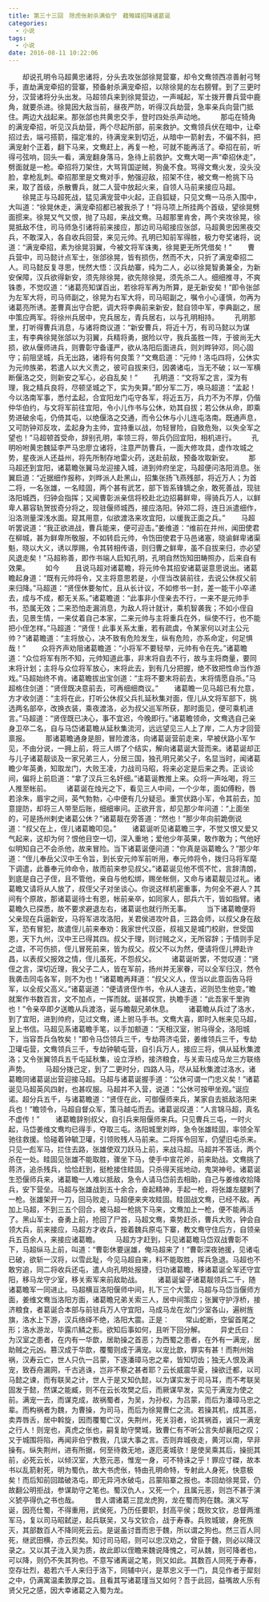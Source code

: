 ```yaml
---
title: 第三十三回　除虎伥射杀满伯宁　藉雉媒招降诸葛诞
categories:
  - 小说
tags:
  - 小说
date: 2016-08-11 10:22:06
---
```

　　却说孔明令马超黄忠诸将，分头去攻张郃徐晃营寨，却令文鸯领西凉善射弓弩手，直劫满宠牵招的营寨，预备射杀满宠牵招，以除徐晃的左右膀臂。到了三更时分，汉营诸将分头出发。马超领兵来到徐晃营边，一声喊起，军士拨开曹兵营中鹿角，就要杀进。徐晃因大敌当前，昼夜严防，听得汉兵劫营，急率亲兵向营门抵住。两边大战起来。那张郃也共黄忠交手，登时四处杀声动地。<!-- more -->
　　那屯在犄角的满宠牵招，听见汉兵劫营，两个尽起所部，前来救护。文鸯领兵伏在暗中，让牵招过去，端弓搭箭，描定准的，待满宠来到切近，从暗中一箭射去，不偏不斜，把满宠射个正着，翻下马来，文鸯赶上，再复一枪，可就不能再活了。牵招在前，听得弓弦响，回头一看，满宠翻身落马，急待上前救护。文鸯大喝一声“牵招休走”，劈面就是一枪。牵招将刀架住，大骂背国逆贼，狗彘不食。骂得文鸯火发，没头没脸，拿枪乱刺。牵招那里是文鸯对手，勉强迎敌，招架不住，被文鸯一枪挑下马来，取了首级，杀散曹兵，就二人营中放起火来，自领人马前来接应马超。
　　徐晃正与马超死战，猛见满宠营中火起，正自狐疑，只见文鸯一马杀入围中，大叫道：“徐晃休走，满宠牵招都已被我杀了！”将马项上所挂两个首级，望徐晃劈面掼来。徐晃又气又恨，抛了马超，来战文鸯。马超那里肯舍，两个夹攻徐晃，徐晃抵敌不住，司马师急引诸将前来接应，那边司马昭接应张郃，马超黄忠因黑夜交兵，不敢深入，各自收兵回营，来见元帅。孔明已知前军得胜，极力夸奖诸将，说道：“满宠牵招，素为徐晃羽翼，今被文将军诛夷，徐晃更无所凭借矣！”
　　曹兵营中，司马懿计点军士，张郃徐晃，皆有损伤，然而不大，只折了满宠牵招二人。司马懿反复寻思，恍然大悟：汉兵劫寨，纯为二人，必以徐晃智勇兼全，为新安保障，汉兵欲得新安，须先除徐晃，欲先除徐晃，须先杀二人。细细推寻，不爽铢黍，不觉叹道：“诸葛亮知谋百出，若徐将军再为所算，是无新安矣！”即令张郃为左军大将，司马师副之，徐晃为右军大将，司马昭副之，嘱令小心谨慎，勿再为诸葛亮所诱。差曹真出守合肥，调大将李典前来新安，懿自领中军，李典副之，居中策应两军。将徐州兵居中，兖兵居左，青兵居右，以与孔明相持。
　　孔明那里，打听得曹兵消息，与诸将商议道：“新安曹兵，将近十万，有司马懿以为谋主，有李典徐晃张郃以为羽翼，兵精将勇，据险以守，我兵虽胜一阵，于彼尚无大损，欲从偃师进兵，则曹彰守备谨严，欲从洛阳后面进兵，则刘晔钟邓，同心固守；前阻坚城，兵无出路，诸将有何良策？”文鸯启道：“元帅！洛屯四将，公休实为元帅族弟，若遣人以大义责之，彼可自拔来归，因袭诸屯，当无不破；以一军横断偃洛之交，则新安之军心，必自乱矣！”
　　孔明道：“文将军之言，深为有理，我之精兵良将，尽顿坚城之下，实为失算。”即分军二万，唤马超道：“孟起！今以洛南军事，悉付孟起，合宜阳龙门屯守各军，将近五万，兵力不为不厚，仍偕仲华伯约，与文将军前往宜阳，令小儿作书与公休，劝其自拔；若公休从命，即乘势进破余屯，仍倚其屯，以绝偃洛之交通，而令公休与小儿连屯洛南。既通声息，又可防钟邓反攻，孟起身为主帅，宜持重以战，勿轻冒险，自致危殆，以失全军之望也！”马超顿首受命，辞别孔明，率领三将，带兵仍回宜阳，相机进行。
　　孔明吩咐黄忠魏延李严马忠廖立诸将，注意严防曹兵，一面大修攻具，虚作攻城之势，星夜派人还益州，将先所制存地雷火药，送赴前敌，预备攻取新安。
　　那马超还到宜阳，诸葛瞻张翼马龙迎接入城，进到帅府坐定，马超便问洛阳消息。张翼启道：“近据细作报称，刘晔派人赴黑山，招集张扬飞燕残部，将近万人；为首二将，一名张雄，一名眭固，两个甚有武艺，部下皆系锋镝之余，敢死善战，现驻洛阳城西，归钟会指挥；又闻曹彰派亲信将校赴北边招募鲜卑，得骑兵万人，以鲜卑人慕容轨贺拔奇分将之，现驻偃师城西，接应洛阳。钟邓二将，连日派遣细作，沿洛测量深浅水面。窥其用意，似欲渡洛来攻宜阳，以缓我正面之兵。”
　　马超听罢说道：“我正欲进战，曹兵能来，便可迎击。”姜维道：“维前在并州，闻田使君在柳城，甚为鲜卑所敬服，不如转启元帅，令饬田使君于马邑诸塞，晓谕鲜卑诸渠魁，晓以大义，诱以厚赐，令其转相传语，则归曹之鲜卑，虽不自拔来归，亦必望风退走矣！”马超称善，即作书端人启知孔明，孔明自然饬知田畴照办，后来自有效果。
　　如今
　　且说马超对诸葛瞻，将元帅令其招安诸葛诞意思说出。诸葛瞻起身道：“既有元帅将令，又主将意思若是，小侄当改装前往，去说公休叔父前来归降。”马超道：“贤侄休要匆忙，且从长计议，不如修书一封，差一能干小卒递去，成与不成，都无关系。”诸葛瞻道：“此事非小侄亲去不行，一来不是元帅手书，恐属无效；二来恐怕走漏消息，为敌人将计就计，乘机智袭我；不如小侄自去，见景生情，一来仗着自己本家，二来元帅与主将重兵在外，纵使不行，也不能把小侄怎样。”马超道：“贤侄！此事关系太重，若有疏虞，令某家何以对主公元帅？”诸葛瞻道：“主将放心，决不致有危险发生，纵有危险，亦系命定，何足惧哉！”
　　众将齐声劝阻诸葛瞻道：“小将军不要轻举，元帅有令在先。”诸葛瞻道：“众位将军有所不知，元帅知道此事，非末将自去不行，故与主将商量，要同末将计划；主将与众位将军放心，末将此去，到有几分把握，绝不致把性命当作游戏。”马超始终不肯。诸葛瞻拔出宝剑道：“主将不要末将前去，末将情愿自杀。”马超格住剑道：“贤侄既决意前去，可再细细商议。”
　　诸葛瞻一见马超已有允意，方才收剑道：“主将在此，打听公休叔父兵扎延秋集对面，侄儿从文将军部下，挑选两名部卒，改换衣装，乘夜渡洛，必为叔父巡军所获，那时面见，便可乘机进言。”马超道：“贤侄既已决心，事不宜迟，今晚即行。”诸葛瞻领命，文鸯选自己亲身卫卒二名，自与马岱诸葛瞻从延秋集流河，远远望见三人上了岸，二人方才回营禀报。
　　那诸葛瞻通身是胆，冒险渡洛，向诸葛诞营前走来，早被伏路小军乍见，不由分说，一拥上前，将三人绑了个结实，解向诸葛诞大营而来。诸葛诞却正与儿子诸葛靓谈及一家兄弟三人，分居三国，独孔明兄弟父子，名显当时，闻诸葛瞻少年英勇，知取龙门，大败王凌，力战司马昭，将来必定是后来之秀。正谈论间，偏将上前启道：“拿了汉兵三名奸细。”诸葛诞教推上来。众将一声吆喝，将三人推至帐前。
　　诸葛诞在烛光之下，看见三人中间，一个少年，面如傅粉，唇若涂朱，眉宇之间，英气勃勃，心中便有几分疑忌。重赏伏路小军，令其前去，加意提防，却将三人带至后账，细细审问。正欲开言，却见那少年问道：“上面坐的，可是扬州剌史诸葛公休？”诸葛靓在旁答道：“然也！”那少年向前跪倒说道：“叔父在上，侄儿诸葛瞻叩见。”
　　诸葛诞听见诸葛瞻三字，不觉又恨又爱又气起来，这却为何？恨他目空一切，深入重地；爱他少年英果，敢作敢为；气他好似明知自己不会杀他，故来冒险。当下诸葛诞便问道：“你真是诣葛瞻么？”那少年道：“侄儿奉岳父汉中王令旨，到长安元帅军前听用，奉元帅将令，拨归马将军麾下调遣，此番奉元帅命令，故而前来参见叔父。”诸葛诞见他不慌不忙，言辞清朗，到底是自己子侄，且不管他，亲自与他松绑，赐坐帐侧，又命与诸葛靓见过礼。诸葛瞻又请将从人放了，叔侄父子对坐谈心。你说这样机密重事，为何全不避人？其间有个原故，那诸葛诞待士有恩，帐前亲卒，如同家人，部兵六干，皆如指臂。诸葛瞻久已探悉，故不要求避退左右，诸葛诞也就行所无事。
　　当下诸葛瞻便将父亲现在兵逼新安，马将军进攻洛阳，关君侯进攻叶县，三路会师，以叔父身在敌军，恐有冒犯，故遣侄儿前来奉劝：我家世代汉臣，叔祖又是城门校尉，世受国恩，天下九州，汉中王已得其四。叔父于理，则讨贼之义，无所容辞；于情则手足之谊，不可伤损，侄儿冒死前来，皆为叔父。叔父不以为然，便请将侄儿押赴许昌，以表叔父报效之情，侄儿虽死，不怨叔父。
　　诸葛诞听罢，不觉叹道：“贤侄之言，深切近理，我父子二人，皆在军前，扬州并无家眷，可以全军归汉，然令我袭击同屯各军，则不为也！”诸葛瞻再拜道：“叔父义人，侄当以此意函告马将军，以全叔父高义。”诸葛诞道：“便请贤侄作书，令从人速去，迟则恐生他变。”瞻就案作书数百言，文不加点，一挥而就。诞甚叹赏，执瞻手道：“此吾家千里驹也！”令亲卒即夕送瞻从兵渡洛，诞与瞻靓兄弟休息。
　　诸葛瞻从兵过了洛水，到了宜阳，进到帅府，见过文鸯，递上驸马手书。文鸯大喜，即时入帐来见马超，呈上书信。马超见系诸葛瞻手笔，以手加额道：“天相汉室，驸马得全，洛阳城下，当容吾兵刍牧矣！”即令马岱领兵三千，专劫蒋济屯营，姜维领兵三千，专劫卫瓘屯营，文鸯领兵三千，专劫钟毓屯营，自引兵万人，接应三将，俱从延秋集渡洛；又令张翼领兵五千屯延秋集，设立浮桥，接济粮食，与关索马成马龙三方联络声势。
　　马超分拨己定，到了二更时分，四路人马，尽从延秋集渡过洛水，诸葛瞻同诸葛诞出营迎接马超。马超与诸葛诞握手道：“公休可谓一门忠义矣！”诸葛诞见马超英风四射，也甚叹服。马超并不入营，说道：“公休可按甲坐观。”诞应诺。超分兵五千，与诸葛瞻道：“贤侄在此，可御偃师来兵，某家自去抵敌洛阳来兵也！”瞻领令，马超自督众军，策马越屯而去。诸葛诞叹道：“人言锦马超，真名不虚传！”
　　诸葛瞻辞别叔父，自引兵来阻偃师来兵。只见曹兵三屯，一时火起，马岱姜维文鸯均已得手，夺取三屯。洛阳城里刘晔，急令张雄眭固，率领全军驰往救援。恰碰着钟毓卫瓘，引领败残人马前来。二将挥令回军，仍望旧屯杀来。只见一彪军马，拦住去路，张雄使双刀跃马上前，来战马超。马超并不答话，两个杀在一处。眭固见张雄不能取胜，骤坐下马，使手中宣花斧，前来助战。文鸯挑了蒋济，追杀残兵，恰恰赶到，挺枪接住眭固。只杀得天摇地动，鬼哭神号。诸葛诞生恐偃师兵来，诸葛瞻一人难以抵敌，急令人请马岱前去相助，自己与姜维收拾降兵，安下营垒。马超与张雄战到五十余合，奋起精神，手起一枪，将张雄左腿剌了一枪。张雄架开一刀，回马败走，马超便来夹攻眭固。眭固战文鸯，已经不敌。再加上马超，不到三五个回合，被马超一枪挑下马来，文鸯加上一枪，便不能再活了。黑山军士，奋勇上前，抢回了尸首，马超文鸯，乘势赶杀，曹兵大败，钟会自领大兵，前来接应，马超方才收兵，按着魏兵原屯下寨，教文鸯守住后方，自领亲兵五百余人，来接应诸葛瞻。
　　马超方才赶到，只见诸葛瞻马岱双战曹彰不下，马超纵马上前，叫道：“曹彰休要逞雄，俺马超来了！”曹彰深夜驰援，见诸屯已破，欲斩一汉将，以雪此耻，今见马超自来，料不能取胜，挥兵急退。马超也不敢穷追，同二将收兵还屯，遣人向孔明处报捷，归功诸葛瞻，移诸葛诞全军还守宜阳，移马龙守少室，移关索军来前敌助战。
　　诸葛诞留子诸葛靓领兵二千，随诸葛瞻军一同进止。马超横亘洛阳偃师中间，扎下三个大营，马超与马岱当偃师方面，姜维文鸯当洛阳方面，诸葛瞻兄弟关索三人，居中间策应；张翼守护浮桥，接济粮食，者葛诞合本部与前驻兵万人守宜阳，马成马龙在龙门少室各山，遍树旌旗，洛水上下游，汉兵络绎不绝，洛阳大震。正是：
　　常山蛇断，空留首尾之形；洛水游龙，毕露爪鳞之影。欲知后事如何，且听下回分解。
　　异史氏曰：为汉室之患者，在内有一华歆，居助操之首恶；为西蜀之患者，在外有一满宠，居助贼之元凶。篡汉成于华歆，覆蜀则成于满宠。以宠比歆，罪实有甚！而荆州始祸，汉寿云亡，世人只仇一吕蒙，下逐潘璋马忠之辈，皆知切齿；独无人恨及满宠，致吞舟漏网，千古逃诛，岂非不察之甚者耶？云长威震华夏，操欲迁都，以司马懿之谏，而有联吴之计，世人于是又知仇懿，以为谋实发于司马耳，而不考联吴固发于懿，然谋之能臧，则不在云长攻樊之后，而厥谋早发，实见于满宠为使之前。满宠一去，而谋克成，故祸蜀者，为吴，为孙权，为吕蒙，而后为潘璋马忠之辈。而构祸者为魏，为曹操，为司马，而后为徐晃曹仁之流。若操其机，成其恶，卖弄唇舌，居中斡旋，因而覆蜀亡汉，失荆州，死关羽者，论其祸首，诚只一满宠之行人！则宠也，真虎之伥也，嗣复助守樊城，致曹仁有不听公言失却襄阳之叹；又于城围将陷，再闻非伯宁教我，几误大事之言。否则弃城夜走，黄河以南，早非操有。纵失荆州，进有所据，何至待救无地，遂厄麦城欤！是使吴乘其后，操扼其前，必死云长，以倾汉室，大憝元恶，惟宠一身，可不特诛之乎！罪应寸磔，故本书以乱箭射死，明为蜀仇，故大书虎伥，特由孔明命特，专射此人身死，快意极矣！而后知前回踏破洛屯，即无异沔水破屯，吕蒙陷寨之报也。本回劫徐晃营，仍故翻公明拒战，参谋助守之笔也。蜀汉仇人，又死一个，且属元恶，则岂不甚于演义猇亭得仇之书也哉。
　　昔人谓诸葛三昆龙虎狗，龙在蜀而狗在魏。演义写诞，因亮仕蜀，不得重用，武侯死，乃历任要职，封高平侯；既败文钦，总督两淮军马，复以司马昭弑逆，起兵联吴，又与文钦合，战于寿春。兵败城玻，身死族灭，其部数百人不降同死云云。是诞虽讨晋而忠于魏，所以谓之狗也。然三百人同死，继武田横，亦云烈矣。知讨司马昭，则可以忠汉劝之，曾臣于魏，则必以降汉录之。又以其子泷入吴为质，故此即以侄瞻来魏说降愧之，可从魏，则可降者也，可以降，则仍不失其狗也。不意写诸离诞之笔，则又如此。其数百人同死于寿春，空存壮烈，曷若六千人来归于洛下，同辅中兴，是萃忠义于一门，具见作者于犀刻之中，仍满寓温柔敦厚之旨。且看其写诸葛瑾当又如何？吾于此回，益嘴故人乐有贤父兄之感，因大幸诸葛之入蜀为龙。